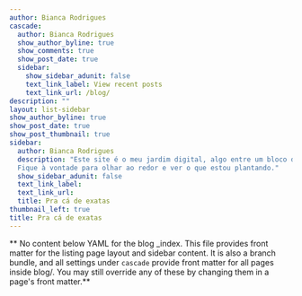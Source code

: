 ```yaml
---
author: Bianca Rodrigues
cascade:
  author: Bianca Rodrigues
  show_author_byline: true
  show_comments: true
  show_post_date: true
  sidebar:
    show_sidebar_adunit: false
    text_link_label: View recent posts
    text_link_url: /blog/
description: ""
layout: list-sidebar
show_author_byline: true
show_post_date: true
show_post_thumbnail: true
sidebar:
  author: Bianca Rodrigues
  description: "Este site é o meu jardim digital, algo entre um bloco de notas e um blog.
  Fique à vontade para olhar ao redor e ver o que estou plantando."
  show_sidebar_adunit: false
  text_link_label:
  text_link_url:
  title: Pra cá de exatas
thumbnail_left: true
title: Pra cá de exatas
---
```


** No content below YAML for the blog _index. This file provides front matter for the listing page layout and sidebar content. It is also a branch bundle, and all settings under `cascade` provide front matter for all pages inside blog/. You may still override any of these by changing them in a page's front matter.**
